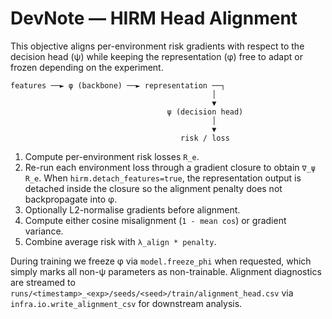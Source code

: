 # DevNote — HIRM Head Alignment

This objective aligns per-environment risk gradients with respect to the
decision head (ψ) while keeping the representation (φ) free to adapt or frozen
depending on the experiment.

```
features ──► φ (backbone) ──► representation ──┐
                                             │
                                             ▼
                                   ψ (decision head)
                                             │
                                             ▼
                                      risk / loss
```

1. Compute per-environment risk losses `R_e`.
2. Re-run each environment loss through a gradient closure to obtain
   `∇_ψ R_e`. When `hirm.detach_features=true`, the representation output is
   detached inside the closure so the alignment penalty does not backpropagate
   into φ.
3. Optionally L2-normalise gradients before alignment.
4. Compute either cosine misalignment (`1 - mean cos`) or gradient variance.
5. Combine average risk with `λ_align * penalty`.

During training we freeze φ via `model.freeze_phi` when requested, which simply
marks all non-ψ parameters as non-trainable. Alignment diagnostics are streamed
to `runs/<timestamp>_<exp>/seeds/<seed>/train/alignment_head.csv` via
`infra.io.write_alignment_csv` for downstream analysis.
